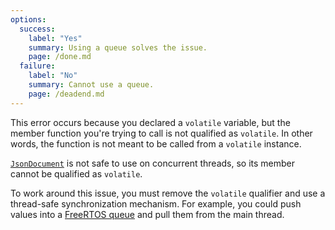```yaml
---
options:
  success:
    label: "Yes"
    summary: Using a queue solves the issue.
    page: /done.md
  failure:
    label: "No"
    summary: Cannot use a queue.
    page: /deadend.md
---
```


This error occurs because you declared a `volatile` variable, but the member function you're trying to call is not qualified as `volatile`. In other words, the function is not meant to be called from a `volatile` instance.

[`JsonDocument`](/v6/api/jsondocument/) is not safe to use on concurrent threads, so its member cannot be qualified as `volatile`.

To work around this issue, you must remove the `volatile` qualifier and use a thread-safe synchronization mechanism. For example, you could push values into a [FreeRTOS queue](https://www.freertos.org/Embedded-RTOS-Queues.html) and pull them from the main thread.